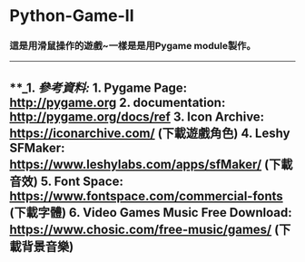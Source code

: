 # Python-Game-II
### 這是用滑鼠操作的遊戲~一樣是是用Pygame module製作。

 ------

**_1. _參考資料:_
      1. Pygame Page: http://pygame.org
      2. documentation: http://pygame.org/docs/ref
      3. Icon Archive: https://iconarchive.com/ (下載遊戲角色)
      4. Leshy SFMaker: https://www.leshylabs.com/apps/sfMaker/ (下載音效)
      5. Font Space: https://www.fontspace.com/commercial-fonts (下載字體)
      6. Video Games Music Free Download: https://www.chosic.com/free-music/games/ (下載背景音樂)
 ------
